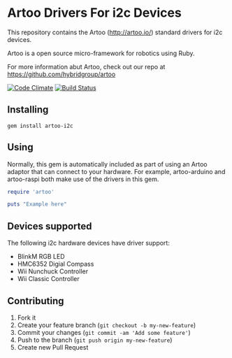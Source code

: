 # Artoo Drivers For i2c Devices

This repository contains the Artoo (http://artoo.io/) standard drivers for i2c devices.

Artoo is a open source micro-framework for robotics using Ruby.

For more information abut Artoo, check out our repo at https://github.com/hybridgroup/artoo

[![Code Climate](https://codeclimate.com/github/hybridgroup/artoo-i2c.png)](https://codeclimate.com/github/hybridgroup/artoo-i2c) [![Build Status](https://travis-ci.org/hybridgroup/artoo-i2c.png?branch=master)](https://travis-ci.org/hybridgroup/artoo-i2c)

## Installing

```
gem install artoo-i2c
```

## Using

Normally, this gem is automatically included as part of using an Artoo adaptor that can connect to your hardware. For example, artoo-arduino and artoo-raspi both make use of the drivers in this gem. 

```ruby
require 'artoo'

puts "Example here"
```

## Devices supported

The following i2c hardware devices have driver support:
- BlinkM RGB LED
- HMC6352 Digial Compass
- Wii Nunchuck Controller
- Wii Classic Controller


## Contributing

1. Fork it
2. Create your feature branch (`git checkout -b my-new-feature`)
3. Commit your changes (`git commit -am 'Add some feature'`)
4. Push to the branch (`git push origin my-new-feature`)
5. Create new Pull Request
